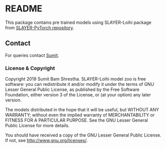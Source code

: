 # README #
This package contains pre trained models using SLAYER-Loihi package from [SLAYER-PyTorch repository](https://github.com/bamsumit/slayerPytorch).

## Contact
For queries contact [Sumit](mailto:bam_sumit@hotmail.com).

### License & Copyright ###
Copyright 2019 Sumit Bam Shrestha.
SLAYER-Loihi model zoo is free software: you can redistribute it and/or modify it under the terms of 
GNU Lesser General Public License, as published by the Free Software Foundation, 
either version 3 of the License, or (at your option) any later version.

The models distributed in the hope that it will be useful,
but WITHOUT ANY WARRANTY; without even the implied warranty of MERCHANTABILITY or 
FITNESS FOR A PARTICULAR PURPOSE. 
See the GNU Lesser General Public License for more details.

You should have received a copy of the GNU Lesser General Public License.
If not, see http://www.gnu.org/licenses/.
